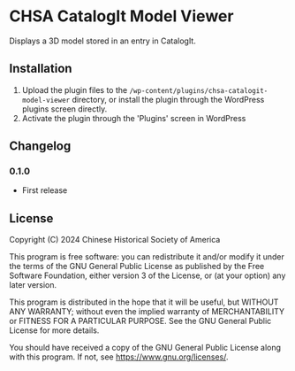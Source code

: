 # CHSA CatalogIt Model Viewer

Displays a 3D model stored in an entry in CatalogIt.

## Installation

1. Upload the plugin files to the `/wp-content/plugins/chsa-catalogit-model-viewer` directory, or install the plugin through the WordPress plugins screen directly.
2. Activate the plugin through the 'Plugins' screen in WordPress

## Changelog

### 0.1.0
* First release

## License

Copyright (C) 2024 Chinese Historical Society of America

This program is free software: you can redistribute it and/or modify
it under the terms of the GNU General Public License as published by
the Free Software Foundation, either version 3 of the License, or
(at your option) any later version.

This program is distributed in the hope that it will be useful,
but WITHOUT ANY WARRANTY; without even the implied warranty of
MERCHANTABILITY or FITNESS FOR A PARTICULAR PURPOSE.  See the
GNU General Public License for more details.

You should have received a copy of the GNU General Public License
along with this program.  If not, see <https://www.gnu.org/licenses/>.
